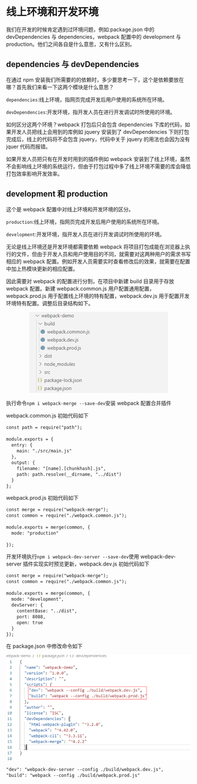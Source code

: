 # 线上环境和开发环境

我们在开发的时候肯定遇到过环境问题，例如:package.json 中的 devDependencies 与 dependencies，webpack 配置中的 development 与 production。他们之间各自是什么意思，又有什么区别。

## dependencies 与 devDependencies

在通过 npm 安装我们所需要的的依赖时，多少要思考一下，这个是依赖要放在哪？首先我们来看一下这两个模块是什么意思？

`dependencies`:线上环境，指网页完成开发后用户使用的系统所在环境。

`devDependencies`:开发环境，指开发人员在进行开发调试时所使用的环境。

如何区分这两个环境？webpack 打包后只会包含 dependencies 下库的代码，如果开发人员把线上会用到的库例如 jquery 安装到了 devDependencies 下则打包完成后，线上的代码将不会包含 jquery，代码中关于 jquery 的用法也会因为没有 jquer 代码而报错。

如果开发人员把只有在开发时用到的插件例如 webpack 安装到了线上环境，虽然不会影响线上环境的系统运行，但由于打包过程中多了线上环境不需要的库会降低打包效率影响开发效率。

## development 和 production

这个是 webpack 配置中对线上环境和开发环境的区分。

`production`:线上环境，指网页完成开发后用户使用的系统所在环境。

`development`:开发环境，指开发人员在进行开发调试时所使用的环境。

无论是线上环境还是开发环境都需要依赖 webpack 将项目打包成能在浏览器上执行的文件，但由于开发人员和用户使用目的不同，就需要对这两种用户的需求书写相应的 webpack 配置。例如开发人员需要实时查看修改后的效果，就需要在配置中加上热模块更新的相应配置。

因此需要对 webpack 的配置进行分割，在项目中新建 build 目录用于存放 webpack 配置。新建 webpack.common.js 用户配置通用配置，webpack.prod.js 用于配置线上环境的特有配置，webpack.dev.js 用于配置开发环境特有配置。调整后目录结构如下。

<div align=center>
	<img src="./images/6.png" width="">
</div>

执行命令`npm i webpack-merge --save-dev`安装 webpack 配置合并插件

webpack.common.js 初始代码如下

```
const path = require("path");

module.exports = {
  entry: {
    main: "./src/main.js"
  },
  output: {
    filename: "[name].[chunkhash].js",
    path: path.resolve(__dirname, "../dist")
  }
};
```

webpack.prod.js 初始代码如下

```
const merge = require("webpack-merge");
const common = require("./webpack.common.js");

module.exports = merge(common, {
  mode: "production"

});
```

开发环境执行`npm i webpack-dev-server --save-dev`使用 webpack-dev-server 插件实现实时预览更新，webpack.dev.js 初始代码如下

```
const merge = require("webpack-merge");
const common = require("./webpack.common.js");

module.exports = merge(common, {
  mode: "development",
  devServer: {
    contentBase: "../dist",
    port: 8088,
    open: true
  }
});
```

在 package.json 中修改命令如下

<div align=center>
	<img src="./images/7.png" width="">
</div>

```
"dev": "webpack-dev-server --config ./build/webpack.dev.js",
"build": "webpack --config ./build/webpack.prod.js"
```
